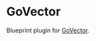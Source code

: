 # GoVector

Blueprint plugin for [GoVector](https://github.com/DistributedClocks/GoVector/tree/master).